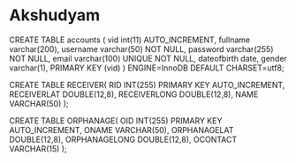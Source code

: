# Akshudyam
CREATE TABLE accounts (
  vid int(11) AUTO_INCREMENT,
  fullname varchar(200),
  username varchar(50) NOT NULL,
  password varchar(255) NOT NULL,
  email varchar(100) UNIQUE NOT NULL,
   dateofbirth date,
   gender varchar(1),
PRIMARY KEY (vid)
) ENGINE=InnoDB DEFAULT CHARSET=utf8;

CREATE TABLE RECEIVER(
RID INT(255) PRIMARY KEY AUTO_INCREMENT,
RECEIVERLAT DOUBLE(12,8),
RECEIVERLONG DOUBLE(12,8),
NAME VARCHAR(50)
);

CREATE TABLE ORPHANAGE(
OID INT(255) PRIMARY KEY AUTO_INCREMENT,
ONAME VARCHAR(50),
ORPHANAGELAT DOUBLE(12,8),
ORPHANAGELONG DOUBLE(12,8),
OCONTACT VARCHAR(15)
);
